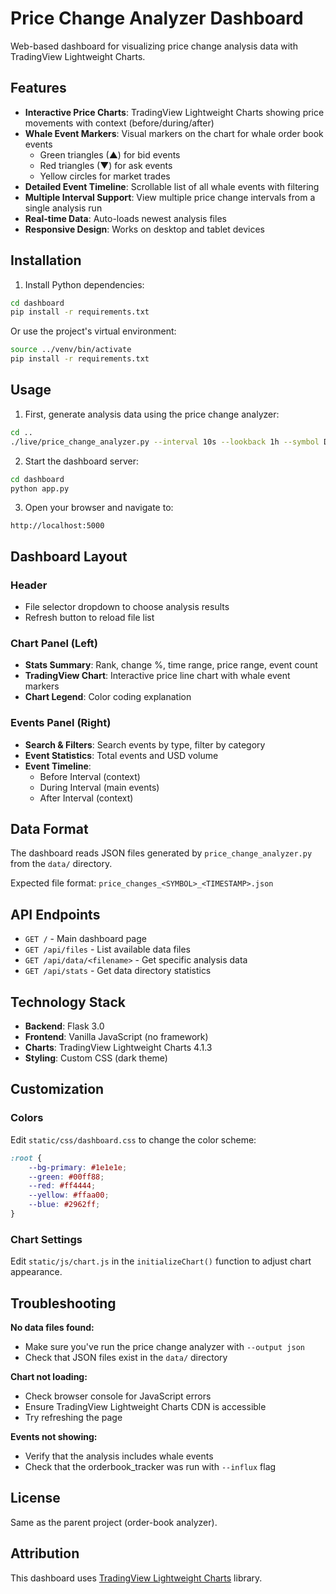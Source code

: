 # Price Change Analyzer Dashboard

Web-based dashboard for visualizing price change analysis data with TradingView Lightweight Charts.

## Features

- **Interactive Price Charts**: TradingView Lightweight Charts showing price movements with context (before/during/after)
- **Whale Event Markers**: Visual markers on the chart for whale order book events
  - Green triangles (▲) for bid events
  - Red triangles (▼) for ask events
  - Yellow circles for market trades
- **Detailed Event Timeline**: Scrollable list of all whale events with filtering
- **Multiple Interval Support**: View multiple price change intervals from a single analysis run
- **Real-time Data**: Auto-loads newest analysis files
- **Responsive Design**: Works on desktop and tablet devices

## Installation

1. Install Python dependencies:
```bash
cd dashboard
pip install -r requirements.txt
```

Or use the project's virtual environment:
```bash
source ../venv/bin/activate
pip install -r requirements.txt
```

## Usage

1. First, generate analysis data using the price change analyzer:
```bash
cd ..
./live/price_change_analyzer.py --interval 10s --lookback 1h --symbol DOGE_USDT --output json
```

2. Start the dashboard server:
```bash
cd dashboard
python app.py
```

3. Open your browser and navigate to:
```
http://localhost:5000
```

## Dashboard Layout

### Header
- File selector dropdown to choose analysis results
- Refresh button to reload file list

### Chart Panel (Left)
- **Stats Summary**: Rank, change %, time range, price range, event count
- **TradingView Chart**: Interactive price line chart with whale event markers
- **Chart Legend**: Color coding explanation

### Events Panel (Right)
- **Search & Filters**: Search events by type, filter by category
- **Event Statistics**: Total events and USD volume
- **Event Timeline**:
  - Before Interval (context)
  - During Interval (main events)
  - After Interval (context)

## Data Format

The dashboard reads JSON files generated by `price_change_analyzer.py` from the `data/` directory.

Expected file format: `price_changes_<SYMBOL>_<TIMESTAMP>.json`

## API Endpoints

- `GET /` - Main dashboard page
- `GET /api/files` - List available data files
- `GET /api/data/<filename>` - Get specific analysis data
- `GET /api/stats` - Get data directory statistics

## Technology Stack

- **Backend**: Flask 3.0
- **Frontend**: Vanilla JavaScript (no framework)
- **Charts**: TradingView Lightweight Charts 4.1.3
- **Styling**: Custom CSS (dark theme)

## Customization

### Colors

Edit `static/css/dashboard.css` to change the color scheme:

```css
:root {
    --bg-primary: #1e1e1e;
    --green: #00ff88;
    --red: #ff4444;
    --yellow: #ffaa00;
    --blue: #2962ff;
}
```

### Chart Settings

Edit `static/js/chart.js` in the `initializeChart()` function to adjust chart appearance.

## Troubleshooting

**No data files found:**
- Make sure you've run the price change analyzer with `--output json`
- Check that JSON files exist in the `data/` directory

**Chart not loading:**
- Check browser console for JavaScript errors
- Ensure TradingView Lightweight Charts CDN is accessible
- Try refreshing the page

**Events not showing:**
- Verify that the analysis includes whale events
- Check that the orderbook_tracker was run with `--influx` flag

## License

Same as the parent project (order-book analyzer).

## Attribution

This dashboard uses [TradingView Lightweight Charts](https://www.tradingview.com/lightweight-charts/) library.
